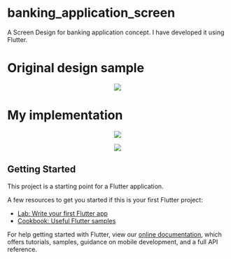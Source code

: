 # banking_application_screen

A Screen Design for banking application concept. I have developed it using Flutter. 

# Original design sample
<p align="center">
  <img src="https://github.com/ch-muhammad-adil/banking_application_screen_design/blob/master/preview.png">
  <br/>
</p>


# My implementation
<p align="center">
  <img src="https://github.com/ch-muhammad-adil/banking_application_screen_design/blob/master/Screenshot%202018-12-21%20at%2011.54.07%20AM.png">
  <br/>
</p>
<p align="center">
  <img src="https://github.com/ch-muhammad-adil/banking_application_screen_design/blob/master/banking_application.gif">
  <br/>
</p>

## Getting Started

This project is a starting point for a Flutter application.

A few resources to get you started if this is your first Flutter project:

- [Lab: Write your first Flutter app](https://flutter.io/docs/get-started/codelab)
- [Cookbook: Useful Flutter samples](https://flutter.io/docs/cookbook)

For help getting started with Flutter, view our 
[online documentation](https://flutter.io/docs), which offers tutorials, 
samples, guidance on mobile development, and a full API reference.

